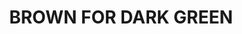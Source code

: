 ---
layout: product
title: "BROWN FOR DARK GREEN"
price: "500" 
desc: "Filter"
img_path: "/assets/img/A.MIG-1506.jpg"
brand: "AMMO"
available: false
special_offer: false
new: false
soon: false
cat: "060000"
subcat: "060500"
subsubcat: "00"
sifra: "A.MIG-1506"
popular: true
---